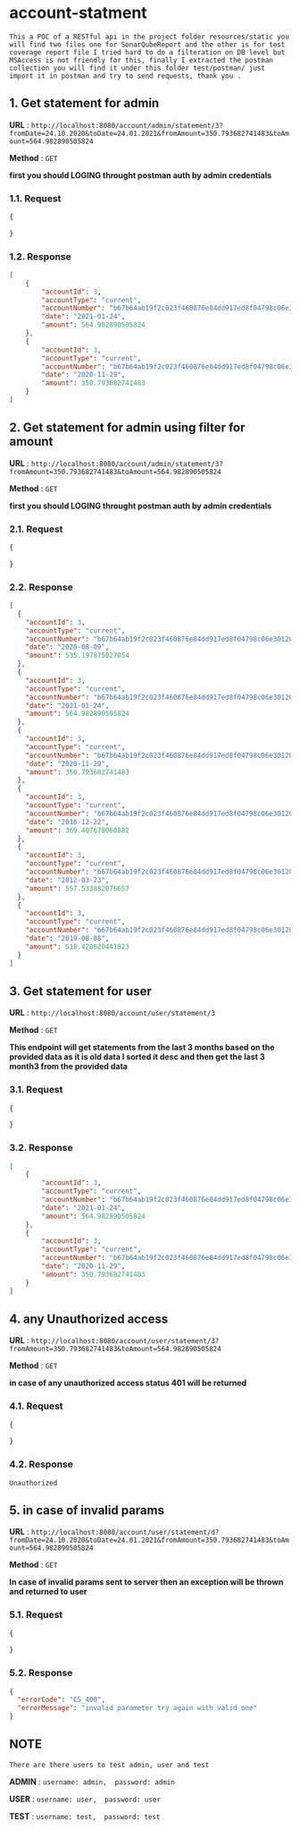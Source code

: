 # account-statment

`This a POC of a RESTful api in the project folder resources/static you will find two files one for SonarQubeReport and the other is for test coverage report file I tried hard to do a filteration on DB level but MSAccess is not friendly for this, finally I extracted the postman collection you will find it under this folder test/postman/ just import it in postman and try to send requests, thank you .`
## 1. Get statement for admin

**URL** : `http://localhost:8080/account/admin/statement/3?fromDate=24.10.2020&toDate=24.01.2021&fromAmount=350.793682741483&toAmount=564.982890505824`

**Method** : `GET`

**first you should LOGING throught postman auth by admin credentials**

### 1.1. Request

```js
{
   
}
```
### 1.2. Response

```json
[
    {
        "accountId": 3,
        "accountType": "current",
        "accountNumber": "b67b64ab19f2c023f460876e84dd917ed8f04798c06e3012092c633e0e9818e7",
        "date": "2021-01-24",
        "amount": 564.982890505824
    },
    {
        "accountId": 3,
        "accountType": "current",
        "accountNumber": "b67b64ab19f2c023f460876e84dd917ed8f04798c06e3012092c633e0e9818e7",
        "date": "2020-11-29",
        "amount": 350.793682741483
    }
]
```

## 2. Get statement for admin using filter for amount

**URL** : `http://localhost:8080/account/admin/statement/3?fromAmount=350.793682741483&toAmount=564.982890505824`

**Method** : `GET`

**first you should LOGING throught postman auth by admin credentials**

### 2.1. Request

```js
{
   
}
```
### 2.2. Response

```json
[
  {
    "accountId": 3,
    "accountType": "current",
    "accountNumber": "b67b64ab19f2c023f460876e84dd917ed8f04798c06e3012092c633e0e9818e7",
    "date": "2020-08-09",
    "amount": 535.197875027054
  },
  {
    "accountId": 3,
    "accountType": "current",
    "accountNumber": "b67b64ab19f2c023f460876e84dd917ed8f04798c06e3012092c633e0e9818e7",
    "date": "2021-01-24",
    "amount": 564.982890505824
  },
  {
    "accountId": 3,
    "accountType": "current",
    "accountNumber": "b67b64ab19f2c023f460876e84dd917ed8f04798c06e3012092c633e0e9818e7",
    "date": "2020-11-29",
    "amount": 350.793682741483
  },
  {
    "accountId": 3,
    "accountType": "current",
    "accountNumber": "b67b64ab19f2c023f460876e84dd917ed8f04798c06e3012092c633e0e9818e7",
    "date": "2016-12-22",
    "amount": 369.407670060882
  },
  {
    "accountId": 3,
    "accountType": "current",
    "accountNumber": "b67b64ab19f2c023f460876e84dd917ed8f04798c06e3012092c633e0e9818e7",
    "date": "2012-03-23",
    "amount": 557.533882076657
  },
  {
    "accountId": 3,
    "accountType": "current",
    "accountNumber": "b67b64ab19f2c023f460876e84dd917ed8f04798c06e3012092c633e0e9818e7",
    "date": "2019-08-08",
    "amount": 518.420620441823
  }
]
```

## 3. Get statement for user

**URL** : `http://localhost:8080/account/user/statement/3`

**Method** : `GET`

**This endpoint will get statements from the last 3 months based on the provided data as it is old data I sorted it desc and then get the last 3 month3 from the provided data**

### 3.1. Request

```js
{
  
}
```
### 3.2. Response

```json
[
    {
        "accountId": 3,
        "accountType": "current",
        "accountNumber": "b67b64ab19f2c023f460876e84dd917ed8f04798c06e3012092c633e0e9818e7",
        "date": "2021-01-24",
        "amount": 564.982890505824
    },
    {
        "accountId": 3,
        "accountType": "current",
        "accountNumber": "b67b64ab19f2c023f460876e84dd917ed8f04798c06e3012092c633e0e9818e7",
        "date": "2020-11-29",
        "amount": 350.793682741483
    }
]
```


## 4. any Unauthorized access 

**URL** : `http://localhost:8080/account/user/statement/3?fromAmount=350.793682741483&toAmount=564.982890505824`

**Method** : `GET`

**in case of any unauthorized access status 401 will be returned**

### 4.1. Request

```js
{
  
}
```

### 4.2. Response

`Unauthorized`

## 5. in case of invalid params

**URL** : `http://localhost:8080/account/user/statement/d?fromDate=24.10.2020&toDate=24.01.2021&fromAmount=350.793682741483&toAmount=564.982890505824`

**Method** : `GET`

**In case of invalid params sent to server then an exception will be thrown and returned to user**

### 5.1. Request

```js
{
   
}
```

### 5.2. Response

```json
{
  "errorCode": "CS_400",
  "errorMessage": "invalid parameter try again with valid one"
}
```

## NOTE
`There are there users to test admin, user and test`

**ADMIN** : `username: admin,  password: admin`

**USER** : `username: user,  password: user`

**TEST** : `username: test,  password: test`

